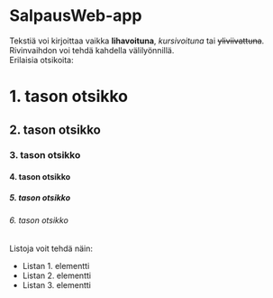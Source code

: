 # SalpausWeb-app

Tekstiä voi kirjoittaa vaikka **lihavoituna**, *kursivoituna* tai ~~yliviivattuna~~.  
Rivinvaihdon voi tehdä kahdella välilyönnillä.  
Erilaisia otsikoita:  
# 1. tason otsikko
## 2. tason otsikko 
### 3. tason otsikko
#### 4. tason otsikko
##### 5. tason otsikko
###### 6. tason otsikko
<!--Tähän tulee kommenttitekstiä-->
Listoja voit tehdä näin:  
* Listan 1. elementti
* Listan 2. elementti
* Listan 3. elementti
